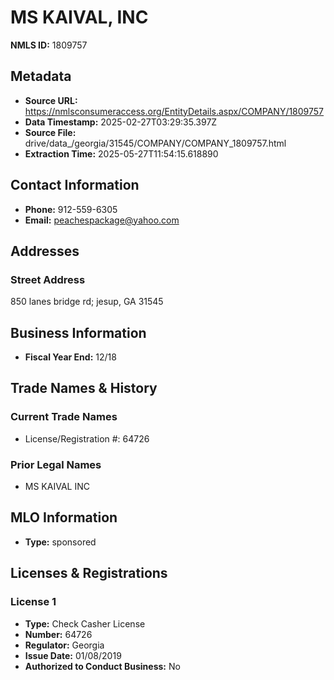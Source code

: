 # MS KAIVAL, INC

**NMLS ID:** 1809757

## Metadata
- **Source URL:** https://nmlsconsumeraccess.org/EntityDetails.aspx/COMPANY/1809757
- **Data Timestamp:** 2025-02-27T03:29:35.397Z
- **Source File:** drive/data_/georgia/31545/COMPANY/COMPANY_1809757.html
- **Extraction Time:** 2025-05-27T11:54:15.618890

## Contact Information
- **Phone:** 912-559-6305
- **Email:** peachespackage@yahoo.com

## Addresses
### Street Address
850 lanes bridge rd; jesup, GA 31545

## Business Information
- **Fiscal Year End:** 12/18

## Trade Names & History
### Current Trade Names
- License/Registration #: 64726

### Prior Legal Names
- MS KAIVAL INC

## MLO Information
- **Type:** sponsored

## Licenses & Registrations

### License 1
- **Type:** Check Casher License
- **Number:** 64726
- **Regulator:** Georgia
- **Issue Date:** 01/08/2019
- **Authorized to Conduct Business:** No
